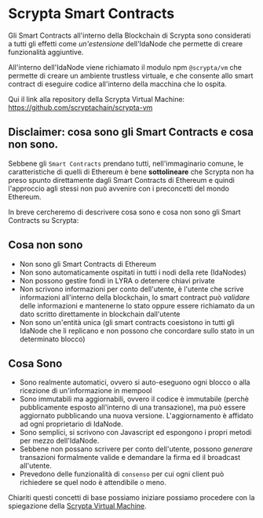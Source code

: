 # Scrypta Smart Contracts

Gli Smart Contracts all'interno della Blockchain di Scrypta sono considerati a tutti gli effetti come *un'estensione* dell'IdaNode che permette di creare funzionalità aggiuntive.

All'interno dell'IdaNode viene richiamato il modulo npm `@scrypta/vm` che permette di creare un ambiente trustless virtuale, e che consente allo smart contract di eseguire codice all'interno della macchina che lo ospita.

Qui il link alla repository della Scrypta Virtual Machine: https://github.com/scryptachain/scrypta-vm

## Disclaimer: cosa sono gli Smart Contracts e cosa non sono.

Sebbene gli `Smart Contracts` prendano tutti, nell'immaginario comune, le caratteristiche di quelli di Ethereum è bene **sottolineare** che Scrypta non ha preso spunto direttamente dagli Smart Contracts di Ethereum e quindi l'approccio agli stessi non può avvenire con i preconcetti del mondo Ethereum.

In breve cercheremo di descrivere cosa sono e cosa non sono gli Smart Contracts su Scrypta:

## Cosa non sono
- Non sono gli Smart Contracts di Ethereum
- Non sono automaticamente ospitati in tutti i nodi della rete (IdaNodes)
- Non possono gestire fondi in LYRA o detenere chiavi private
- Non scrivono informazioni per conto dell'utente, è l'utente che scrive informazioni all'interno della blockchain, lo smart contract può *validare* delle informazioni e mantenerne lo stato oppure essere richiamato da un dato scritto direttamente in blockchain dall'utente
- Non sono un'entità unica (gli smart contracts coesistono in tutti gli IdaNode che li replicano e non possono che concordare sullo stato in un determinato blocco)

## Cosa Sono
- Sono realmente automatici, ovvero si auto-eseguono ogni blocco o alla ricezione di un'informazione in mempool
- Sono immutabili ma aggiornabili, ovvero il codice è immutabile (perchè pubblicamente esposto all'interno di una transazione), ma può essere aggiornato pubblicando una nuova versione. L'aggiornamento è affidato ad ogni proprietario di IdaNode.
- Sono semplici, si scrivono con Javascript ed espongono i propri metodi per mezzo dell'IdaNode.
- Sebbene non possano scrivere per conto dell'utente, possono *generare* transazioni formalmente valide e demandare la firma ed il broadcast all'utente.
- Prevedono delle funzionalità di `consenso` per cui ogni client può richiedere se quel nodo è attendibile o meno.

Chiariti questi concetti di base possiamo iniziare possiamo procedere con la spiegazione della [Scrypta Virtual Machine](/smart-contracts/scrypta-virtual-machine).